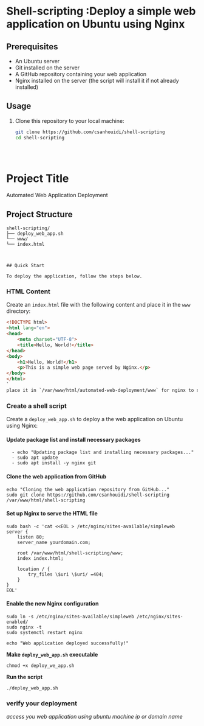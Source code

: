 # Shell-scripting :Deploy a simple web application on Ubuntu using Nginx

## Prerequisites
- An Ubuntu server
- Git installed on the server
- A GitHub repository containing your web application
- Nginx installed on the server (the script will install it if not already installed)

## Usage
1. Clone this repository to your local machine:

   ```bash
   git clone https://github.com/csanhouidi/shell-scripting
   cd shell-scripting


                                
# Project Title

Automated Web Application Deployment

## Project Structure

```
shell-scripting/
├── deploy_web_app.sh
└── www/
└── index.html



## Quick Start

To deploy the application, follow the steps below.
```
### HTML Content

Create an `index.html` file with the following content and place it in the `www` directory:

```html
<!DOCTYPE html>
<html lang="en">
<head>
    <meta charset="UTF-8">
    <title>Hello, World!</title>
</head>
<body>
    <h1>Hello, World!</h1>
    <p>This is a simple web page served by Nginx.</p>
</body>
</html>
`
place it in `/var/www/html/automated-web-deployment/www` for nginx to serve it
```

### Create a shell script

Create a `deploy_web_app.sh` to deploy a the web application on Ubuntu using Nginx:

#### Update package list and install necessary packages
``` #!/bin/bash
  - echo "Updating package list and installing necessary packages..."  
  - sudo apt update
  - sudo apt install -y nginx git
```
#### Clone the web application from GitHub
```
echo "Cloning the web application repository from GitHub..."
sudo git clone https://github.com/csanhouidi/shell-scripting /var/www/html/shell-scripting
```
#### Set up Nginx to serve the HTML file
```echo "Setting up Nginx to serve the HTML file..."
sudo bash -c 'cat <<EOL > /etc/nginx/sites-available/simpleweb
server {
    listen 80;
    server_name yourdomain.com;

    root /var/www/html/shell-scripting/www;
    index index.html;

    location / {
        try_files \$uri \$uri/ =404;
    }
}
EOL'
```
#### Enable the new Nginx configuration
```echo "Enabling the new Nginx configuration..."
sudo ln -s /etc/nginx/sites-available/simpleweb /etc/nginx/sites-enabled/
sudo nginx -t
sudo systemctl restart nginx

echo "Web application deployed successfully!"
```
**Make `deploy_web_app.sh` executable**

```
chmod +x deploy_we_app.sh
```
**Run the script**

```
./deploy_web_app.sh
```

### **verify your deployment**

*access you web application using ubuntu machine ip or domain name*

